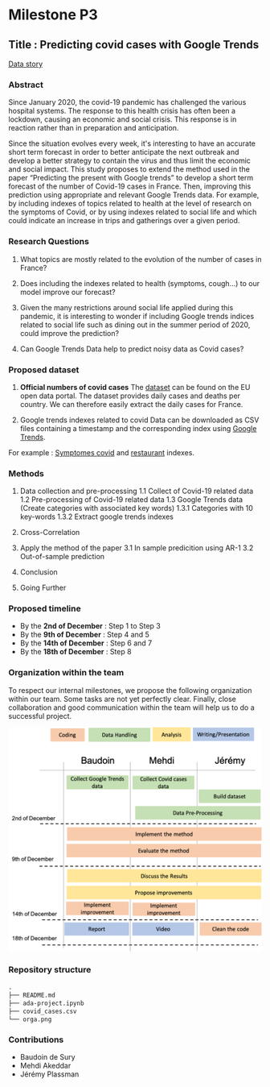 # Milestone P3


## Title : Predicting covid cases with Google Trends

[Data story](https://covidtrends.github.io/)


### Abstract
Since January 2020, the covid-19 pandemic has challenged the various hospital systems. The response to this health crisis has often been a lockdown, causing an economic and social crisis. This response is in reaction rather than in preparation and anticipation.

Since the situation evolves every week, it's interesting to have an accurate short term forecast in order to better anticipate the next outbreak and develop a better strategy to contain the virus and thus limit the economic and social impact. This study proposes to extend the method used in the paper “Predicting the present with Google trends” to develop a short term forecast of the number of Covid-19 cases in France. Then, improving this prediction using appropriate and relevant Google Trends data. For example, by including indexes of topics related to health at the level of research on the symptoms of Covid, or by using indexes related to social life and which could indicate an increase in trips and gatherings over a given period.

### Research Questions

1.  What topics are mostly related to the evolution of the number of cases in France?
    
2.  Does including the indexes related to health (symptoms, cough...) to our model improve our forecast?
    
3.  Given the many restrictions around social life applied during this pandemic, it is interesting to wonder if including Google trends indices related to social life such as dining out in the summer period of 2020, could improve the prediction?
    
4.  Can Google Trends Data help to predict noisy data as Covid cases?
    

### Proposed dataset
 
1. **Official numbers of covid cases**
The [dataset](https://opendata.ecdc.europa.eu/covid19/casedistribution/csv) can be found on the EU open data portal. The dataset provides daily cases and deaths per country. We can therefore easily extract the daily cases for France.

2. Google trends indexes related to covid
Data can be downloaded as CSV files containing a timestamp and the corresponding index using [Google Trends](https://trends.google.com/trends/?geo=US).

For example : [Symptomes covid](https://trends.google.fr/trends/explore?q=symptomes%20covid&geo=FR) and [restaurant](https://trends.google.fr/trends/explore?geo=FR&q=Top%2010%20restaurant) indexes.


### Methods
    

1. Data collection and pre-processing
  1.1 Collect of Covid-19 related data
	1.2 Pre-processing of Covid-19 related data
	1.3 Google Trends data (Create categories with associated key words)
		1.3.1 Categories with 10 key-words
		1.3.2 Extract google trends indexes

2. Cross-Correlation

3. Apply the method of the paper
	3.1 In sample predicition using AR-1
	3.2 Out-of-sample prediction

4. Conclusion

5. Going Further


### Proposed timeline
- By the **2nd of December** : Step 1 to Step 3
- By the **9th of December** : Step 4 and 5
- By the **14th of December** : Step 6 and 7
- By the **18th of December** : Step 8
    
### Organization within the team

To respect our internal milestones, we propose the following organization within our team. Some tasks are not yet perfectly clear. Finally, close collaboration and good communication within the team will help us to do a successful project.

![Organisation within the team](https://github.com/epfl-ada/ada-2020-project-milestone-p3-data-y-nada-mas-1/blob/main/orga.png)

### Repository structure
```
.
├── README.md
├── ada-project.ipynb
├── covid_cases.csv
└── orga.png
```

### Contributions

- Baudoin de Sury
- Mehdi Akeddar 
- Jérémy Plassman
